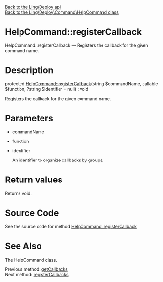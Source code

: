 [Back to the Ling/Deploy api](https://github.com/lingtalfi/Deploy/blob/master/doc/api/Ling/Deploy.md)<br>
[Back to the Ling\Deploy\Command\HelpCommand class](https://github.com/lingtalfi/Deploy/blob/master/doc/api/Ling/Deploy/Command/HelpCommand.md)


HelpCommand::registerCallback
================



HelpCommand::registerCallback — Registers the callback for the given command name.




Description
================


protected [HelpCommand::registerCallback](https://github.com/lingtalfi/Deploy/blob/master/doc/api/Ling/Deploy/Command/HelpCommand/registerCallback.md)(string $commandName, callable $function, ?string $identifier = null) : void




Registers the callback for the given command name.




Parameters
================


- commandName

    

- function

    

- identifier

    An identifier to organize callbacks by groups.


Return values
================

Returns void.








Source Code
===========
See the source code for method [HelpCommand::registerCallback](https://github.com/lingtalfi/Deploy/blob/master/Command/HelpCommand.php#L133-L139)


See Also
================

The [HelpCommand](https://github.com/lingtalfi/Deploy/blob/master/doc/api/Ling/Deploy/Command/HelpCommand.md) class.

Previous method: [getCallbacks](https://github.com/lingtalfi/Deploy/blob/master/doc/api/Ling/Deploy/Command/HelpCommand/getCallbacks.md)<br>Next method: [registerCallbacks](https://github.com/lingtalfi/Deploy/blob/master/doc/api/Ling/Deploy/Command/HelpCommand/registerCallbacks.md)<br>

